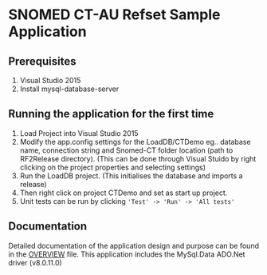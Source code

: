 # SNOMED CT-AU Refset Sample Application

## Prerequisites
1. Visual Studio 2015 
2. Install mysql-database-server

## Running the application for the first time
1. Load Project into Visual Studio 2015 
2. Modify the app.config settings for the LoadDB/CTDemo eg.. database name, connection string and Snomed-CT folder location (path to RF2Release directory).
   (This can be done through Visual Stuido by right clicking on the project properties and selecting settings)
3. Run the LoadDB project. (This initialises the database and imports a release)
4. Then right click on project CTDemo and set as start up project. 
5. Unit tests can be run by clicking ```'Test' -> 'Run' -> 'All tests'```

## Documentation
Detailed documentation of the application design and purpose can be found in the [OVERVIEW](../docs/OVERVIEW.md) file.
This application includes the MySql.Data ADO.Net driver (v8.0.11.0)

